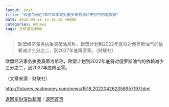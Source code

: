 ```yaml
---
layout: post
title: "欧盟目标在2027年实现对俄罗斯石油和天然气的零依赖"
date: 2022-04-26 13:16:15 +0800
categories: emnews
tags: 东财滚动新闻
---
```

> 欧盟经济事务执委真蒂洛尼称，欧盟计划到2022年底将对俄罗斯油气的依赖减少三分之二，到2027年底降至零。（财联社）

<p>欧盟经济事务执委真蒂洛尼称，欧盟计划到2022年底将对俄罗斯油气的依赖减少三分之二，到2027年底降至零。</p><p class="em_media">（文章来源：财联社）</p>

<http://futures.eastmoney.com/news/1516,202204262358957197.html>

[返回东财滚动新闻](//finews.withounder.com/emnews/)｜[返回首页](//finews.withounder.com/)